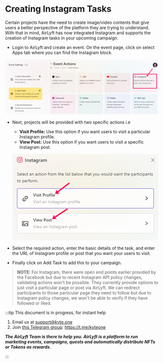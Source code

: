 # Creating Instagram Tasks

Certain projects have the need to create image/video contents that give users a better perspective of the platform they are trying to understand. With that in mind, AirLyft has now integrated Instagram and supports the creation of Instagram tasks in your upcoming campaign. 

- Login to AirLyft and create an event. On the event page, click on select Apps tab where you can find the Instagram block. 

![Instagram main](../../../images/InstagramMain.png)

- Next, projects will be provided with two specific actions i.e
  - **Visit Profile:** Use this option if you want users to visit a particular Instagram profile.
  - **View Post:** Use this option if you want users to visit a specific Instagram post.

  ![instagram options](../../../images/InstagramOptions.png)

- Select the required action, enter the basic details of the task, and enter the URL of Instagram profile or post that you want your users to visit. 
- Finally click on Add Task to add this to your campaign.

> **NOTE:** For Instagram, there were open end points earlier provided by the Facebook but due to recent Instagram API policy changes, validating actions won't be possible. They currently provide options to just visit a particular page or post via AirLyft. We can redirect participants to those particular page they need to follow but due to Instagram policy changes, we won't be able to verify if they have followed or liked.

:::tip This document is in progress, for instant help

1. Email us at support@kyte.one
2. Join [this Telegram group](https://t.me/kyteone): https://t.me/kyteone

**_The AirLyft Team is there to help you. AirLyft is a platform to run marketing events, campaigns, quests and automatically distribute NFTs or Tokens as rewards._**

:::
